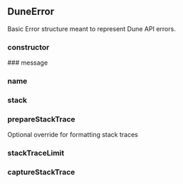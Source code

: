 ## DuneError 
Basic Error structure meant to represent Dune API errors.

### constructor


<ParamField path="msg" type="">

</ParamField>
### message


### name


### stack


### prepareStackTrace
Optional override for formatting stack traces

### stackTraceLimit


### captureStackTrace


<ParamField path="targetObject" type="">

</ParamField>
<ParamField path="constructorOpt" type="">

</ParamField>
